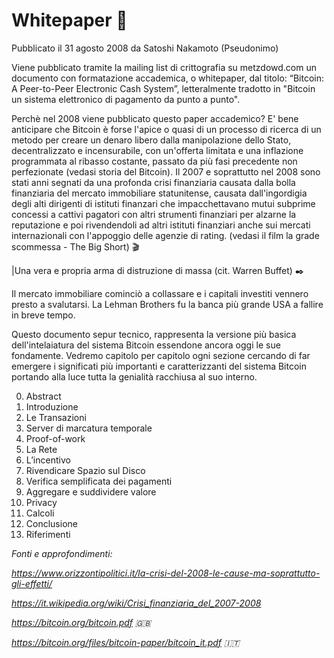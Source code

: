 # Whitepaper 📃

Pubblicato il 31 agosto 2008 da Satoshi Nakamoto (Pseudonimo)

Viene pubblicato tramite la mailing list di crittografia su metzdowd.com un documento con formatazione accademica, o whitepaper, dal titolo: “Bitcoin: A Peer-to-Peer Electronic Cash System”, letteralmente tradotto in "Bitcoin un sistema elettronico di pagamento da punto a punto".

Perchè nel 2008 viene pubblicato questo paper accademico? E' bene anticipare che Bitcoin è forse l'apice o quasi di un processo di ricerca di un metodo per creare un denaro libero dalla manipolazione dello Stato, decentralizzato e incensurabile, con un'offerta limitata e una inflazione programmata al ribasso costante, passato da più fasi precedente non perfezionate (vedasi storia del Bitcoin).
Il 2007 e soprattutto nel 2008 sono stati anni segnati da una profonda crisi finanziaria causata dalla bolla finanziaria del mercato immobiliare statunitense, causata dall'ingordigia degli alti dirigenti di istituti finanzari che impacchettavano mutui subprime concessi a cattivi pagatori con altri strumenti finanziari per alzarne la reputazione e poi rivendendoli ad altri istituti finanziari anche sui mercati internazionali con l'appoggio delle agenzie di rating. (vedasi il film la grade scommessa - The Big Short) 🎬

|Una vera e propria arma di distruzione di massa (cit. Warren Buffet) ✒️

Il mercato immobiliare cominciò a collassare e i capitali investiti vennero presto a svalutarsi. La Lehman Brothers fu la banca più grande USA a fallire in breve tempo.

Questo documento sepur tecnico, rappresenta la versione più basica dell'intelaiatura del sistema Bitcoin essendone ancora oggi le sue fondamente. Vedremo capitolo per capitolo ogni sezione cercando di far emergere i significati più importanti e caratterizzanti del sistema Bitcoin portando alla luce tutta la genialità  racchiusa al suo interno.

0. Abstract
1. Introduzione
2. Le Transazioni
3. Server di marcatura temporale
4. Proof-of-work
5. La Rete
6. L’incentivo
7. Rivendicare Spazio sul Disco
8. Verifica semplificata dei pagamenti
9. Aggregare e suddividere valore
10. Privacy
11. Calcoli
12. Conclusione
13. Riferimenti
  

*Fonti e approfondimenti:*

*https://www.orizzontipolitici.it/la-crisi-del-2008-le-cause-ma-soprattutto-gli-effetti/*

*https://it.wikipedia.org/wiki/Crisi_finanziaria_del_2007-2008*

*https://bitcoin.org/bitcoin.pdf 🇬🇧*

*https://bitcoin.org/files/bitcoin-paper/bitcoin_it.pdf 🇮🇹*
